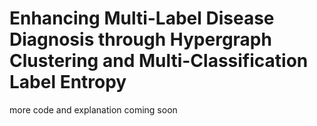 <h1>Enhancing Multi-Label Disease Diagnosis through Hypergraph Clustering and Multi-Classification Label Entropy</h1>
more code and explanation coming soon
